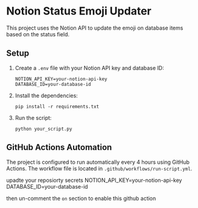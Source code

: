 # Notion Status Emoji Updater

This project uses the Notion API to update the emoji on database items based on the status field.

## Setup

1. Create a `.env` file with your Notion API key and database ID:
   ```
   NOTION_API_KEY=your-notion-api-key
   DATABASE_ID=your-database-id
   ```

2. Install the dependencies:
   ```
   pip install -r requirements.txt
   ```

3. Run the script:
   ```
   python your_script.py
   ```

## GitHub Actions Automation

The project is configured to run automatically every 4 hours using GitHub Actions. The workflow file is located in `.github/workflows/run-script.yml`.

upadte your reposiorty secrets 
   NOTION_API_KEY=your-notion-api-key
   DATABASE_ID=your-database-id

then un-comment the `on` section to enable this github action

